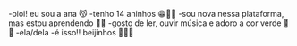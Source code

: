 -oioi! eu sou a ana 😽
-tenho 14 aninhos 😁💓💓
-sou nova nessa plataforma, mas estou aprendendo 🌷😺
-gosto de ler, ouvir música e adoro a cor verde 🍃💚
-ela/dela 
-é isso!! beijinhos 💋💋💋
